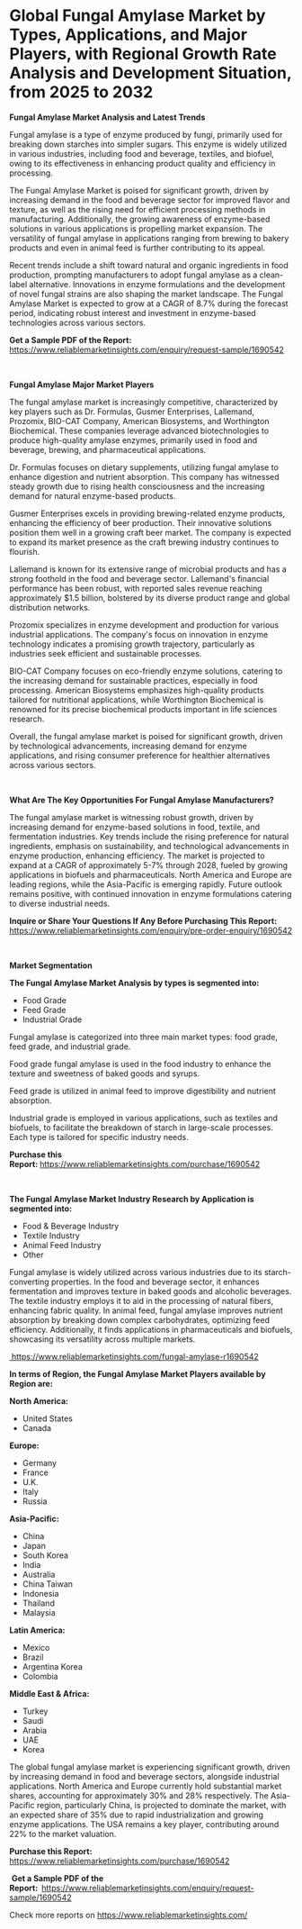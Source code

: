 <p><h1>Global Fungal Amylase Market by Types, Applications, and Major Players, with Regional Growth Rate Analysis and Development Situation, from 2025 to 2032</h1></p><p><strong>Fungal Amylase Market Analysis and Latest Trends</strong></p>
<p><p>Fungal amylase is a type of enzyme produced by fungi, primarily used for breaking down starches into simpler sugars. This enzyme is widely utilized in various industries, including food and beverage, textiles, and biofuel, owing to its effectiveness in enhancing product quality and efficiency in processing.</p><p>The Fungal Amylase Market is poised for significant growth, driven by increasing demand in the food and beverage sector for improved flavor and texture, as well as the rising need for efficient processing methods in manufacturing. Additionally, the growing awareness of enzyme-based solutions in various applications is propelling market expansion. The versatility of fungal amylase in applications ranging from brewing to bakery products and even in animal feed is further contributing to its appeal.</p><p>Recent trends include a shift toward natural and organic ingredients in food production, prompting manufacturers to adopt fungal amylase as a clean-label alternative. Innovations in enzyme formulations and the development of novel fungal strains are also shaping the market landscape. The Fungal Amylase Market is expected to grow at a CAGR of 8.7% during the forecast period, indicating robust interest and investment in enzyme-based technologies across various sectors.</p></p>
<p><strong>Get a Sample PDF of the Report:&nbsp;</strong> <a href="https://www.reliablemarketinsights.com/enquiry/request-sample/1690542?utm_campaign=2756&utm_medium=2&utm_source=Github&utm_content=ia&utm_term=26032025&utm_id=fungal-amylase">https://www.reliablemarketinsights.com/enquiry/request-sample/1690542</a></p>
<p>&nbsp;</p>
<p><strong>Fungal Amylase Major Market Players</strong></p>
<p><p>The fungal amylase market is increasingly competitive, characterized by key players such as Dr. Formulas, Gusmer Enterprises, Lallemand, Prozomix, BIO-CAT Company, American Biosystems, and Worthington Biochemical. These companies leverage advanced biotechnologies to produce high-quality amylase enzymes, primarily used in food and beverage, brewing, and pharmaceutical applications.</p><p>Dr. Formulas focuses on dietary supplements, utilizing fungal amylase to enhance digestion and nutrient absorption. This company has witnessed steady growth due to rising health consciousness and the increasing demand for natural enzyme-based products.</p><p>Gusmer Enterprises excels in providing brewing-related enzyme products, enhancing the efficiency of beer production. Their innovative solutions position them well in a growing craft beer market. The company is expected to expand its market presence as the craft brewing industry continues to flourish.</p><p>Lallemand is known for its extensive range of microbial products and has a strong foothold in the food and beverage sector. Lallemand's financial performance has been robust, with reported sales revenue reaching approximately $1.5 billion, bolstered by its diverse product range and global distribution networks.</p><p>Prozomix specializes in enzyme development and production for various industrial applications. The company's focus on innovation in enzyme technology indicates a promising growth trajectory, particularly as industries seek efficient and sustainable processes.</p><p>BIO-CAT Company focuses on eco-friendly enzyme solutions, catering to the increasing demand for sustainable practices, especially in food processing. American Biosystems emphasizes high-quality products tailored for nutritional applications, while Worthington Biochemical is renowned for its precise biochemical products important in life sciences research.</p><p>Overall, the fungal amylase market is poised for significant growth, driven by technological advancements, increasing demand for enzyme applications, and rising consumer preference for healthier alternatives across various sectors.</p></p>
<p>&nbsp;</p>
<p><strong>What Are The Key Opportunities For Fungal Amylase Manufacturers?</strong></p>
<p><p>The fungal amylase market is witnessing robust growth, driven by increasing demand for enzyme-based solutions in food, textile, and fermentation industries. Key trends include the rising preference for natural ingredients, emphasis on sustainability, and technological advancements in enzyme production, enhancing efficiency. The market is projected to expand at a CAGR of approximately 5-7% through 2028, fueled by growing applications in biofuels and pharmaceuticals. North America and Europe are leading regions, while the Asia-Pacific is emerging rapidly. Future outlook remains positive, with continued innovation in enzyme formulations catering to diverse industrial needs.</p></p>
<p><strong>Inquire or Share Your Questions If Any Before Purchasing This Report:</strong> <a href="https://www.reliablemarketinsights.com/enquiry/pre-order-enquiry/1690542?utm_campaign=2756&utm_medium=2&utm_source=Github&utm_content=ia&utm_term=26032025&utm_id=fungal-amylase">https://www.reliablemarketinsights.com/enquiry/pre-order-enquiry/1690542</a></p>
<p>&nbsp;</p>
<p><strong>Market Segmentation</strong></p>
<p><strong>The Fungal Amylase Market Analysis by types is segmented into:</strong></p>
<p><ul><li>Food Grade</li><li>Feed Grade</li><li>Industrial Grade</li></ul></p>
<p><p>Fungal amylase is categorized into three main market types: food grade, feed grade, and industrial grade. </p><p>Food grade fungal amylase is used in the food industry to enhance the texture and sweetness of baked goods and syrups. </p><p>Feed grade is utilized in animal feed to improve digestibility and nutrient absorption. </p><p>Industrial grade is employed in various applications, such as textiles and biofuels, to facilitate the breakdown of starch in large-scale processes. Each type is tailored for specific industry needs.</p></p>
<p><strong>Purchase this Report:&nbsp;</strong><a href="https://www.reliablemarketinsights.com/purchase/1690542?utm_campaign=2756&utm_medium=2&utm_source=Github&utm_content=ia&utm_term=26032025&utm_id=fungal-amylase">https://www.reliablemarketinsights.com/purchase/1690542</a></p>
<p>&nbsp;</p>
<p><strong>The Fungal Amylase Market Industry Research by Application is segmented into:</strong></p>
<p><ul><li>Food & Beverage Industry</li><li>Textile Industry</li><li>Animal Feed Industry</li><li>Other</li></ul></p>
<p><p>Fungal amylase is widely utilized across various industries due to its starch-converting properties. In the food and beverage sector, it enhances fermentation and improves texture in baked goods and alcoholic beverages. The textile industry employs it to aid in the processing of natural fibers, enhancing fabric quality. In animal feed, fungal amylase improves nutrient absorption by breaking down complex carbohydrates, optimizing feed efficiency. Additionally, it finds applications in pharmaceuticals and biofuels, showcasing its versatility across multiple markets.</p></p>
<p><a href="https://www.reliablemarketinsights.com/fungal-amylase-r1690542?utm_campaign=2756&utm_medium=2&utm_source=Github&utm_content=ia&utm_term=26032025&utm_id=fungal-amylase">&nbsp;https://www.reliablemarketinsights.com/fungal-amylase-r1690542</a></p>
<p><strong>In terms of Region, the Fungal Amylase Market Players available by Region are:</strong></p>
<p>
    <p> <strong> North America: </strong>
        <ul>
            <li>United States</li>
            <li>Canada</li>
        </ul>
        </p> 
    <p> <strong> Europe: </strong>
        <ul>
            <li>Germany</li>
            <li>France</li>
            <li>U.K.</li>
            <li>Italy</li>
            <li>Russia</li>
        </ul>
        </p> 
    <p> <strong> Asia-Pacific: </strong>
        <ul>
            <li>China</li>
            <li>Japan</li>
            <li>South Korea</li>
            <li>India</li>
            <li>Australia</li>
            <li>China Taiwan</li>
            <li>Indonesia</li>
            <li>Thailand</li>
            <li>Malaysia</li>
        </ul>
        </p> 
    <p> <strong> Latin America: </strong>
        <ul>
            <li>Mexico</li>
            <li>Brazil</li>
            <li>Argentina Korea</li>
            <li>Colombia</li>
        </ul>
        </p> 
    <p> <strong> Middle East & Africa: </strong>
        <ul>
            <li>Turkey</li>
            <li>Saudi</li>
            <li>Arabia</li>
            <li>UAE</li>
            <li>Korea</li>
        </ul>
    </p>
    </p>
<p><p>The global fungal amylase market is experiencing significant growth, driven by increasing demand in food and beverage sectors, alongside industrial applications. North America and Europe currently hold substantial market shares, accounting for approximately 30% and 28% respectively. The Asia-Pacific region, particularly China, is projected to dominate the market, with an expected share of 35% due to rapid industrialization and growing enzyme applications. The USA remains a key player, contributing around 22% to the market valuation.</p></p>
<p><strong>Purchase this Report: </strong><a href="https://www.reliablemarketinsights.com/purchase/1690542?utm_campaign=2756&utm_medium=2&utm_source=Github&utm_content=ia&utm_term=26032025&utm_id=fungal-amylase">https://www.reliablemarketinsights.com/purchase/1690542</a></p>
<p>&nbsp;<strong>Get a Sample PDF of the Report:&nbsp;&nbsp;</strong><a href="https://www.reliablemarketinsights.com/enquiry/request-sample/1690542?utm_campaign=2756&utm_medium=2&utm_source=Github&utm_content=ia&utm_term=26032025&utm_id=fungal-amylase">https://www.reliablemarketinsights.com/enquiry/request-sample/1690542</a></p>
<p><strong></strong></p>
<p>Check more reports on <a href="https://www.reliablemarketinsights.com/?utm_campaign=2756&utm_medium=2&utm_source=Github&utm_content=ia&utm_term=26032025&utm_id=fungal-amylase">https://www.reliablemarketinsights.com/</a></p>